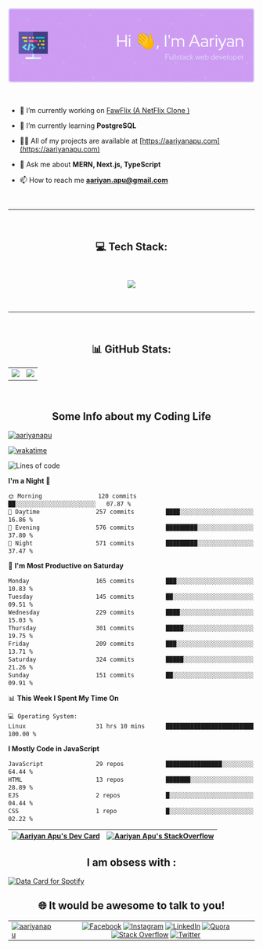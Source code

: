 <div align="center"> <img align="center" src="./github-header-image.png" alt="header"/> </div>

<!--  Profile Information  -->
</br>
</br>

- 🔭 I’m currently working on [FawFlix (A NetFlix Clone )](https://fawflix.vercel.app/)

- 🌱 I’m currently learning **PostgreSQL**

- 👨‍💻 All of my projects are available at [https://aariyanapu.com](https://aariyanapu.com)

- 💬 Ask me about **MERN, Next.js, TypeScript**

- 📫 How to reach me **aariyan.apu@gmail.com**

</br>

---

</br>
<h2 align="center"> 💻 Tech Stack: </h2>
</br>

<p align='center'>

 <img src="https://skillicons.dev/icons?i=nextjs,mongodb,express,react,nodejs,redux,tailwind,materialui,bootstrap,vite,ts,js,docker,git,neovim" />
</p>

</br>

---

</br>
<h2 align="center"> 📊 GitHub Stats: </h2>

|                                                                                                                                                            |                                                                                                                   |
| ---------------------------------------------------------------------------------------------------------------------------------------------------------- | :---------------------------------------------------------------------------------------------------------------: |
| ![](https://github-readme-stats.vercel.app/api?username=aariyanapu&theme=material-palenight&hide_border=false&include_all_commits=true&count_private=true) | ![](https://github-readme-streak-stats.herokuapp.com/?user=aariyanapu&theme=material-palenight&hide_border=false) |

<br/>
<h2 align="center"> Some Info about my Coding Life </h2>
<p > <a href="https://visitcount.itsvg.in" target="blank"><img src="https://visitcount.itsvg.in/api?id=aariyanapu&icon=0&color=1" alt="aariyanapu" /></a></p>

[![wakatime](https://wakatime.com/badge/user/06e2a330-5ed7-4bd7-a10d-a94296f5fc61.svg)](https://wakatime.com/@06e2a330-5ed7-4bd7-a10d-a94296f5fc61)

![Lines of code](https://img.shields.io/badge/From%20Hello%20World%20I%27ve%20Written-1.3%20million%20lines%20of%20code-blue)

<!--START_SECTION:waka-->

**I'm a Night 🦉**

```text
🌞 Morning                120 commits         ██░░░░░░░░░░░░░░░░░░░░░░░   07.87 %
🌆 Daytime                257 commits         ████░░░░░░░░░░░░░░░░░░░░░   16.86 %
🌃 Evening                576 commits         █████████░░░░░░░░░░░░░░░░   37.80 %
🌙 Night                  571 commits         █████████░░░░░░░░░░░░░░░░   37.47 %
```

📅 **I'm Most Productive on Saturday**

```text
Monday                   165 commits         ███░░░░░░░░░░░░░░░░░░░░░░   10.83 %
Tuesday                  145 commits         ██░░░░░░░░░░░░░░░░░░░░░░░   09.51 %
Wednesday                229 commits         ████░░░░░░░░░░░░░░░░░░░░░   15.03 %
Thursday                 301 commits         █████░░░░░░░░░░░░░░░░░░░░   19.75 %
Friday                   209 commits         ███░░░░░░░░░░░░░░░░░░░░░░   13.71 %
Saturday                 324 commits         █████░░░░░░░░░░░░░░░░░░░░   21.26 %
Sunday                   151 commits         ██░░░░░░░░░░░░░░░░░░░░░░░   09.91 %
```

📊 **This Week I Spent My Time On**

```text
💻 Operating System:
Linux                    31 hrs 10 mins      █████████████████████████   100.00 %
```

**I Mostly Code in JavaScript**

```text
JavaScript               29 repos            ████████████████░░░░░░░░░   64.44 %
HTML                     13 repos            ███████░░░░░░░░░░░░░░░░░░   28.89 %
EJS                      2 repos             █░░░░░░░░░░░░░░░░░░░░░░░░   04.44 %
CSS                      1 repo              █░░░░░░░░░░░░░░░░░░░░░░░░   02.22 %
```

<!--END_SECTION:waka-->

<!-- Activity Graph  -->

<div align="center">

| <a href="https://app.daily.dev/aariyanapu"><img src="https://api.daily.dev/devcards/9765e7151f4a4163a3aa26a1c1b5c469.png?r=1nz" width="230" alt="Aariyan Apu's Dev Card"/></a> | [![Aariyan Apu's StackOverflow](https://github-readme-stackoverflow.vercel.app/?userID=12180960&theme=dark)](https://stackoverflow.com/users/12180960/aariyan-apu) |
| ------------------------------------------------------------------------------------------------------------------------------------------------------------------------------ | ------------------------------------------------------------------------------------------------------------------------------------------------------------------ |

</div>

<div align="center">
<h2> I am obsess with : </div>

<a href="https://data-card-for-spotify.herokuapp.com/card?user_id=31tn6riohy27abhahkklkxmaigbu">
  <img src="https://data-card-for-spotify.herokuapp.com/api/card?user_id=31tn6riohy27abhahkklkxmaigbu" alt="Data Card for Spotify">
</a>

</div>

</br>
<h2 align="center"> 🌐 It would be awesome to talk to you!  </h2>

|                                                                                                                                                                              |                                                                                                                                                                                                                                                                                                                                                                                                                                                                                                                                                                                                                                                                                                                                                                                                                                   |
| ---------------------------------------------------------------------------------------------------------------------------------------------------------------------------- | :-------------------------------------------------------------------------------------------------------------------------------------------------------------------------------------------------------------------------------------------------------------------------------------------------------------------------------------------------------------------------------------------------------------------------------------------------------------------------------------------------------------------------------------------------------------------------------------------------------------------------------------------------------------------------------------------------------------------------------------------------------------------------------------------------------------------------------: |
| <a href="https://twitter.com/aariyanapu" target="blank"><img src="https://img.shields.io/twitter/follow/aariyanapu?logo=twitter&style=for-the-badge" alt="aariyanapu" /></a> | [![Facebook](https://img.shields.io/badge/Facebook-%231877F2.svg?logo=Facebook&logoColor=white)](https://facebook.com/aariyan.apu) [![Instagram](https://img.shields.io/badge/Instagram-%23E4405F.svg?logo=Instagram&logoColor=white)](https://instagram.com/aariyan.apu) [![LinkedIn](https://img.shields.io/badge/LinkedIn-%230077B5.svg?logo=linkedin&logoColor=white)](https://linkedin.com/in/aariyanapu) [![Quora](https://img.shields.io/badge/Quora-%23B92B27.svg?logo=Quora&logoColor=white)](https://quora.com/profile/Aariyan-Apu) [![Stack Overflow](https://img.shields.io/badge/-Stackoverflow-FE7A16?logo=stack-overflow&logoColor=white)](https://stackoverflow.com/users/12180960) [![Twitter](https://img.shields.io/badge/Twitter-%231DA1F2.svg?logo=Twitter&logoColor=white)](https://twitter.com/aariyanapu) |
